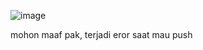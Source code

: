 ![image](https://github.com/bagasfarel/PemrogramanWeb/assets/143486088/37757319-0dbf-49f1-825d-e13d83840829)

mohon maaf pak, terjadi eror saat mau push
